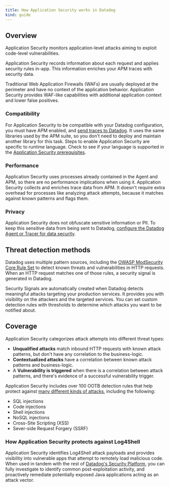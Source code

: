 ```yaml
---
title: How Application Security works in Datadog
kind: guide
---
```


## Overview

Application Security monitors application-level attacks aiming to exploit code-level vulnerabilities.

Application Security records information about each request and applies security rules in-app. This information enriches your APM traces with security data.

Traditional Web Application Firewalls (WAFs) are usually deployed at the perimeter and have no context of the application behavior. Application Security provides WAF-like capabilities with additional application context and lower false positives.

### Compatibility

For Application Security to be compatible with your Datadog configuration, you must have APM enabled, and [send traces to Datadog][1]. It uses the same libraries used by the APM suite, so you don't need to deploy and maintain another library for this task. Steps to enable Application Security are specific to runtime language. Check to see if your language is supported in the [Application Security prerequisites][2].

### Performance

Application Security uses processes already contained in the Agent and APM, so there are no performance implications when using it. Application Security collects and enriches trace data from APM. It doesn't require extra overhead for processes like analyzing attack attempts, because it matches against known patterns and flags them.

### Privacy

Application Security does not obfuscate sensitive information or PII. To keep this sensitive data from being sent to Datadog, [configure the Datadog Agent or Tracer for data security][3].

## Threat detection methods

Datadog uses multiple pattern sources, including the [OWASP ModSecurity Core Rule Set][4] to detect known threats and vulnerabilities in HTTP requests. When an HTTP request matches one of those rules, a security signal is generated in Datadog.

Security Signals are automatically created when Datadog detects meaningful attacks targeting your production services. It provides you with visibility on the attackers and the targeted services. You can set custom detection rules with thresholds to determine which attacks you want to be notified about.

## Coverage

Application Security categorizes attack attempts into different threat types:

* **Unqualified attacks** match inbound HTTP requests with known attack patterns, but don't have any correlation to the business-logic.
* **Contextualized attacks** have a correlation between known attack patterns and business-logic.
* A **Vulnerability is triggered** when there is a correlation between attack patterns, and there's evidence of a successful vulnerability trigger.

Application Security includes over 100 OOTB detection rules that help protect against [many different kinds of attacks][5], including the following:

* SQL injections
* Code injections
* Shell injections
* NoSQL injections
* Cross-Site Scripting (XSS)
* Sever-side Request Forgery (SSRF)

### How Application Security protects against Log4Shell

 Application Security identifies Log4Shell attack payloads and provides visibility into vulnerable apps that attempt to remotely load malicious code. When used in tandem with the rest of [Datadog's Security Platform][6], you can fully investigate to identify common post-exploitation activity, and proactively remediate potentially exposed Java applications acting as an attack vector.

[1]: /tracing/setup_overview/
[2]: /security_platform/application_security/getting_started/#prerequisites
[3]: /tracing/setup_overview/configure_data_security/?tab=http
[4]: https://owasp.org/www-project-modsecurity-core-rule-set/
[5]: https://app.datadoghq.com/security/appsec/event-rules
[6]: /security_platform/
